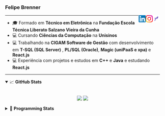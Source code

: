 <h3>Felipe Brenner</h3>

<a href="https://app.rocketseat.com.br/me/felipe-de-oliveira-brenner-conta-ignite" target="_blank" rel="nofollow"><img align="right" width="23rem" src="./assets/rocketseat.png" alt="Rocketseat: @felipe-de-oliveira-brenner-conta-ignite"/></a>
<a href="https://www.instagram.com/felipeobrenner/" target="_blank" rel="nofollow"><img align="right" width="23rem" src="./assets/instagram.png" alt="Instagram: @felipeobrenner"/></a>
<a href="https://www.linkedin.com/in/felipe-de-oliveira-brenner/" target="_blank" rel="nofollow"><img align="right" width="23rem" src="./assets/linkedin.png" alt="LinkedIn: @felipe-de-oliveira-brenner"/></a>

---

- 🎓 Formado em **Técnico em Eletrônica** na **Fundação Escola Técnica Liberato Salzano Vieira da Cunha**
- 💻 Cursando **Ciências da Computação** na **Unisinos**
- 💻 Trabalhando na **CIGAM Software de Gestão** com desenvolvimento em **T-SQL (SQL Server)** , **PL/SQL (Oracle)**, **Magic (uniPaaS e xpa)** e **React.js**
- 💻 Experiência com projetos e estudos em **C++** e **Java** e estudando **React.js**

---

<details open>
  <summary>📈 <b>GitHub Stats</b></summary>
  <br>
  <p align="center">
  <img src="https://github-readme-stats.vercel.app/api?username=felipebrenner&show_icons=true&theme=dark"/>
  <img src="https://github-readme-stats.vercel.app/api/top-langs/?username=felipebrenner&layout=compact&theme=dark">
  </p>

</details>

<details>
  <summary>🤖 <b>Programming Stats</b></summary>
  <br/>

  <!--START_SECTION:waka-->
**🐱 My GitHub Data** 

> 🏆 502 Contributions in the Year 2021
 > 
> 📦 118.1 kB Used in GitHub's Storage 
 > 
> 🚫 Not Opted to Hire
 > 
> 📜 20 Public Repositories 
 > 
> 🔑 0 Private Repositories  
 > 
**I'm a Night 🦉** 

```text
🌞 Morning    39 commits     ██░░░░░░░░░░░░░░░░░░░░░░░   7.93% 
🌆 Daytime    126 commits    ██████░░░░░░░░░░░░░░░░░░░   25.61% 
🌃 Evening    304 commits    ███████████████░░░░░░░░░░   61.79% 
🌙 Night      23 commits     █░░░░░░░░░░░░░░░░░░░░░░░░   4.67%

```
📅 **I'm Most Productive on Sunday** 

```text
Monday       75 commits     ███░░░░░░░░░░░░░░░░░░░░░░   15.24% 
Tuesday      107 commits    █████░░░░░░░░░░░░░░░░░░░░   21.75% 
Wednesday    51 commits     ██░░░░░░░░░░░░░░░░░░░░░░░   10.37% 
Thursday     50 commits     ██░░░░░░░░░░░░░░░░░░░░░░░   10.16% 
Friday       27 commits     █░░░░░░░░░░░░░░░░░░░░░░░░   5.49% 
Saturday     61 commits     ███░░░░░░░░░░░░░░░░░░░░░░   12.4% 
Sunday       121 commits    ██████░░░░░░░░░░░░░░░░░░░   24.59%

```


📊 **This Week I Spent My Time On** 

```text
💬 Programming Languages: 
JSX                      7 hrs 27 mins       ████████████████░░░░░░░░░   63.56% 
TypeScript               2 hrs 17 mins       █████░░░░░░░░░░░░░░░░░░░░   19.51% 
JSON                     48 mins             █░░░░░░░░░░░░░░░░░░░░░░░░   6.87% 
Bash                     37 mins             █░░░░░░░░░░░░░░░░░░░░░░░░   5.26% 
JavaScript               15 mins             ░░░░░░░░░░░░░░░░░░░░░░░░░   2.25%

🔥 Editors: 
VS Code                  11 hrs 44 mins      █████████████████████████   100.0%

🐱‍💻 Projects: 
www_CGFrontEnd           8 hrs 48 mins       ██████████████████░░░░░░░   75.05% 
ignite-reactjs-desafios  2 hrs 44 mins       █████░░░░░░░░░░░░░░░░░░░░   23.32% 
React-QR-Generator-Scanne6 mins              ░░░░░░░░░░░░░░░░░░░░░░░░░   0.92% 
www_CGFrontTemplate      5 mins              ░░░░░░░░░░░░░░░░░░░░░░░░░   0.71%

💻 Operating System: 
Linux                    11 hrs 44 mins      █████████████████████████   100.0%

```

**I Mostly Code in TypeScript** 

```text
TypeScript               8 repos             ██████████░░░░░░░░░░░░░░░   42.11% 
Java                     3 repos             ████░░░░░░░░░░░░░░░░░░░░░   15.79% 
CSS                      2 repos             ██░░░░░░░░░░░░░░░░░░░░░░░   10.53% 
Assembly                 1 repo              █░░░░░░░░░░░░░░░░░░░░░░░░   5.26% 
HTML                     1 repo              █░░░░░░░░░░░░░░░░░░░░░░░░   5.26%

```



 Last Updated on 21/10/2021
<!--END_SECTION:waka-->
</details>
